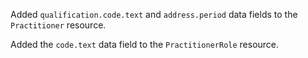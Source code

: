Added `qualification.code.text` and `address.period` data fields to the `Practitioner` resource.

Added the `code.text` data field to the `PractitionerRole` resource.  

